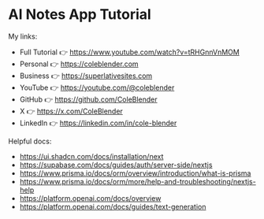 # AI Notes App Tutorial

My links:

- Full Tutorial 👉 https://www.youtube.com/watch?v=tRHGnnVnMOM
- Personal 👉 https://coleblender.com
- Business 👉 https://superlativesites.com
- YouTube 👉 https://youtube.com/@coleblender
- GitHub 👉 https://github.com/ColeBlender
- X 👉 https://x.com/ColeBlender
- LinkedIn 👉 https://linkedin.com/in/cole-blender

Helpful docs:

- https://ui.shadcn.com/docs/installation/next
- https://supabase.com/docs/guides/auth/server-side/nextjs
- https://www.prisma.io/docs/orm/overview/introduction/what-is-prisma
- https://www.prisma.io/docs/orm/more/help-and-troubleshooting/nextjs-help
- https://platform.openai.com/docs/overview
- https://platform.openai.com/docs/guides/text-generation

